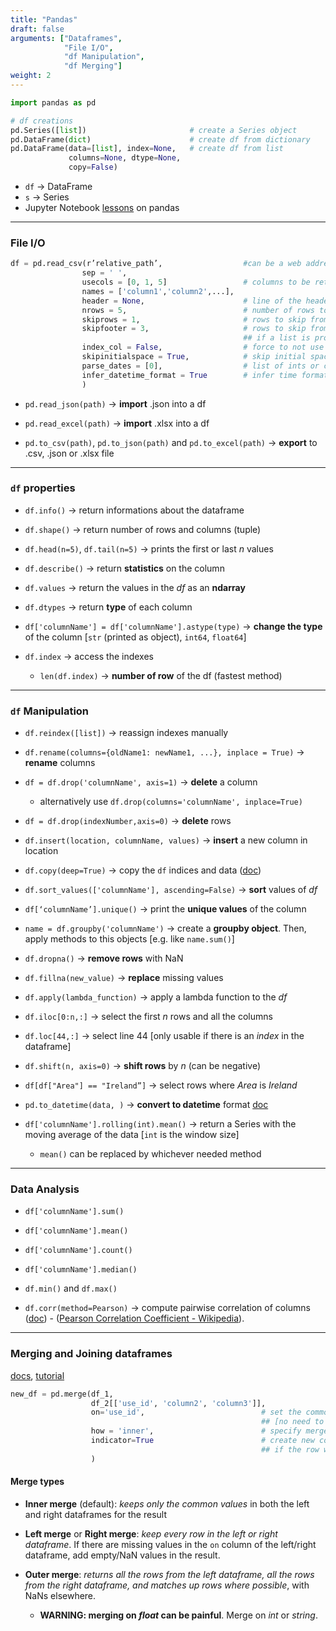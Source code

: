 ```yaml
---
title: "Pandas"
draft: false
arguments: ["Dataframes",
			"File I/O",
			"df Manipulation",
			"df Merging"]
weight: 2
---
```


```py
import pandas as pd

# df creations
pd.Series([list]) 						# create a Series object
pd.DataFrame(dict) 						# create df from dictionary
pd.DataFrame(data=[list], index=None,	# create df from list
			 columns=None, dtype=None,
			 copy=False)
```

-   `df` &rarr; DataFrame
-   `s` &rarr; Series
-   Jupyter Notebook [lessons](https://bitbucket.org/hrojas/learn-pandas) on pandas

* * *

### File I/O

```py
df = pd.read_csv(r’relative_path’, 					#can be a web address
				sep = ' ',
                usecols = [0, 1, 5] 				# columns to be returned from the file
				names = ['column1','column2',...],
				header = None, 						# line of the header
                nrows = 5, 							# number of rows to read
				skiprows = 1, 						# rows to skip from top
				skipfooter = 3, 					# rows to skip from bottom
                									## if a list is provided, it will skip those rows
				index_col = False, 					# force to not use a column as the index of the rows
				skipinitialspace = True,			# skip initial spaces after delimiter
				parse_dates = [0], 					# list of ints or column names containing date time format
				infer_datetime_format = True 		# infer time format and switch to faster loading (if possible)
                )
```

-   `pd.read_json(path)` &rarr; **import** .json into a df

-   `pd.read_excel(path)` &rarr; **import** .xlsx into a df

-   `pd.to_csv(path)`, `pd.to_json(path)` and `pd.to_excel(path)` &rarr; **export** to .csv, .json or .xlsx file

* * *

### `df` properties

-   `df.info()` &rarr; return informations about the dataframe

-   `df.shape()` &rarr; return number of rows and columns (tuple)

-   `df.head(n=5)`, `df.tail(n=5)` &rarr; prints the first or last _n_ values

-   `df.describe()` &rarr; return **statistics** on the column

-   `df.values` &rarr; return the values in the _df_ as an **ndarray**

-   `df.dtypes` &rarr; return **type** of each column

-   `df['columnName'] = df['columnName'].astype(type)` &rarr; **change the type** of the column [`str` (printed as object), `int64`, `float64`]

-   `df.index` &rarr; access the indexes

	-   `len(df.index)` &rarr; **number of row** of the df (fastest method)

* * *

### `df` Manipulation

-   `df.reindex([list])` &rarr; reassign indexes manually

-   `df.rename(columns={oldName1: newName1, ...}, inplace = True)` &rarr; **rename** columns

-   `df = df.drop('columnName', axis=1)` &rarr; **delete** a column

    -   alternatively use `df.drop(columns='columnName', inplace=True)`

-   `df = df.drop(indexNumber,axis=0)` &rarr; **delete** rows

-   `df.insert(location, columnName, values)` &rarr; **insert** a new column in location

-   `df.copy(deep=True)` &rarr; copy the `df` indices and data ([doc](https://pandas.pydata.org/pandas-docs/stable/reference/api/pandas.DataFrame.copy.html#pandas-dataframe-copy))

-   `df.sort_values(['columnName'], ascending=False)` &rarr; **sort** values of _df_

-   `df[‘columnName’].unique()` &rarr; print the **unique values** of the column

-   `name = df.groupby('columnName')` &rarr; create a **groupby object**. Then, apply methods to this objects [e.g. like `name.sum()`]

-   `df.dropna()` &rarr; **remove rows** with NaN

-   `df.fillna(new_value)` &rarr; **replace** missing values

-   `df.apply(lambda_function)` &rarr; apply a lambda function to the _df_

-   `df.iloc[0:n,:]` &rarr; select the first _n_ rows and all the columns

-   `df.loc[44,:]` &rarr; select line 44 [only usable if there is an _index_ in the dataframe]

-   `df.shift(n, axis=0)` &rarr; **shift rows** by _n_ (can be negative)

-   `df[df["Area"] == "Ireland”]` &rarr; select rows where _Area_ is _Ireland_

-   `pd.to_datetime(data, )` &rarr; **convert to datetime** format [doc](https://pandas.pydata.org/pandas-docs/stable/generated/pandas.to_datetime.html)

-   `df['columnName'].rolling(int).mean()` &rarr; return a Series with the moving average of the data [`int` is the window size]

    -   `mean()` can be replaced by whichever needed method

* * *

### Data Analysis

-   `df['columnName'].sum()`

-   `df['columnName'].mean()`

-   `df['columnName'].count()`

-   `df['columnName'].median()`

-   `df.min()` and `df.max()`

-   `df.corr(method=Pearson)` &rarr; compute pairwise correlation of columns ([doc](https://pandas.pydata.org/pandas-docs/stable/reference/api/pandas.DataFrame.corr.html#pandas-dataframe-corr)) - ([Pearson Correlation Coefficient - Wikipedia](https://en.wikipedia.org/wiki/Pearson_correlation_coefficient)).

* * *

### Merging and Joining dataframes

[docs](http://pandas.pydata.org/pandas-docs/stable/generated/pandas.DataFrame.merge.html), [tutorial](https://www.shanelynn.ie/merge-join-dataframes-python-pandas-index-1/)

```py
new_df = pd.merge(df_1,
                  df_2[['use_id', 'column2', 'column3']],
                  on='use_id', 							# set the common column to merge on
				  										## [no need to be called the same]
				  how = 'inner', 						# specify merge type
				  indicator=True 						# create new column that explain 
				  										## if the row was present in both df or just one
				  )
```

#### Merge types

-   **Inner merge** (default): _keeps only the common values_ in both the left and right dataframes for the result

-   **Left merge** or **Right merge**: _keep every row in the left or right dataframe_. If there are missing values in the `on` column of the left/right dataframe, add empty/NaN values in the result.

-   **Outer merge**: _returns all the rows from the left dataframe, all the rows from the right dataframe, and matches up rows where possible_, with NaNs elsewhere.

    -   **WARNING: merging on _float_ can be painful**. Merge on _int_ or _string_.
